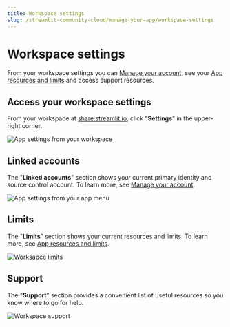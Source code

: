 ```yaml
---
title: Workspace settings
slug: /streamlit-community-cloud/manage-your-app/workspace-settings
---
```


# Workspace settings

From your workspace settings you can [Manage your account](/streamlit-community-cloud/manage-your-account), see your [App resources and limits](/streamlit-community-cloud/manage-your-app#app-resources-and-limits) and access support resources.

## Access your workspace settings

From your workspace at [share.streamlit.io](https://share.streamlit.io), click "**Settings**" in the upper-right corner.

![App settings from your workspace](/images/streamlit-community-cloud/account-settings-header.png)

## Linked accounts

The "**Linked accounts**" section shows your current primary identity and source control account. To learn more, see [Manage your account](/streamlit-community-cloud/manage-your-account).

![App settings from your app menu](/images/streamlit-community-cloud/account-primary-identity-and-source-control.png)

## Limits

The "**Limits**" section shows your current resources and limits. To learn more, see [App resources and limits](/streamlit-community-cloud/manage-your-app#app-resources-and-limits).

![Worksapce limits](/images/streamlit-community-cloud/workspace-limits.png)

## Support

The "**Support**" section provides a convenient list of useful resources so you know where to go for help.

![Workspace support](/images/streamlit-community-cloud/workspace-support.png)
